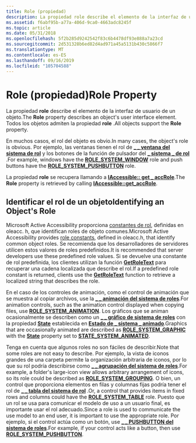 ```yaml
---
title: Role (propiedad)
description: La propiedad role describe el elemento de la interfaz de usuario de un objeto. Todos los objetos admiten la propiedad role.
ms.assetid: f6abf95b-a77a-406d-9ca0-4663adc8245f
ms.topic: article
ms.date: 05/31/2018
ms.openlocfilehash: 5f2b285d9242542f83c6b4478df93e888a7a23cd
ms.sourcegitcommit: 2d531328b6ed82d4ad971a45a5131b430c5866f7
ms.translationtype: MT
ms.contentlocale: es-ES
ms.lasthandoff: 09/16/2019
ms.locfileid: "105704588"
---
```

# <a name="role-property"></a><span data-ttu-id="857f5-104">Role (propiedad)</span><span class="sxs-lookup"><span data-stu-id="857f5-104">Role Property</span></span>

<span data-ttu-id="857f5-105">La propiedad **role** describe el elemento de la interfaz de usuario de un objeto.</span><span class="sxs-lookup"><span data-stu-id="857f5-105">The **Role** property describes an object's user interface element.</span></span> <span data-ttu-id="857f5-106">Todos los objetos admiten la propiedad **role** .</span><span class="sxs-lookup"><span data-stu-id="857f5-106">All objects support the **Role** property.</span></span>

<span data-ttu-id="857f5-107">En muchos casos, el rol del objeto es obvio.</span><span class="sxs-lookup"><span data-stu-id="857f5-107">In many cases, the object's role is obvious.</span></span> <span data-ttu-id="857f5-108">Por ejemplo, las ventanas tienen el rol de [**\_ \_ ventana del sistema de rol**](object-roles.md) y los botones de la función de pulsador del [**\_ sistema \_ de rol**](object-roles.md) .</span><span class="sxs-lookup"><span data-stu-id="857f5-108">For example, windows have the [**ROLE\_SYSTEM\_WINDOW**](object-roles.md) role and push buttons have the [**ROLE\_SYSTEM\_PUSHBUTTON**](object-roles.md) role.</span></span>

<span data-ttu-id="857f5-109">La propiedad **role** se recupera llamando a [**IAccessible:: get \_ accRole**](/windows/desktop/api/Oleacc/nf-oleacc-iaccessible-get_accrole).</span><span class="sxs-lookup"><span data-stu-id="857f5-109">The **Role** property is retrieved by calling [**IAccessible::get\_accRole**](/windows/desktop/api/Oleacc/nf-oleacc-iaccessible-get_accrole).</span></span>

## <a name="identifying-an-objects-role"></a><span data-ttu-id="857f5-110">Identificar el rol de un objeto</span><span class="sxs-lookup"><span data-stu-id="857f5-110">Identifying an Object's Role</span></span>

<span data-ttu-id="857f5-111">Microsoft Active Accessibility proporciona [constantes de rol](object-roles.md), definidas en oleacc. h, que identifican roles de objeto comunes.</span><span class="sxs-lookup"><span data-stu-id="857f5-111">Microsoft Active Accessibility provides [role constants](object-roles.md), defined in oleacc.h, that identify common object roles.</span></span> <span data-ttu-id="857f5-112">Se recomienda que los desarrolladores de servidores utilicen estos valores de roles predefinidos.</span><span class="sxs-lookup"><span data-stu-id="857f5-112">It is recommended that server developers use these predefined role values.</span></span> <span data-ttu-id="857f5-113">Si se devuelve una constante de rol predefinida, los clientes utilizan la función [**GetRoleText**](/windows/desktop/api/Oleacc/nf-oleacc-getroletexta) para recuperar una cadena localizada que describe el rol.</span><span class="sxs-lookup"><span data-stu-id="857f5-113">If a predefined role constant is returned, clients use the [**GetRoleText**](/windows/desktop/api/Oleacc/nf-oleacc-getroletexta) function to retrieve a localized string that describes the role.</span></span>

<span data-ttu-id="857f5-114">En el caso de los controles de animación, como el control de animación que se muestra al copiar archivos, use la [**\_ \_ animación del sistema de roles**](object-roles.md).</span><span class="sxs-lookup"><span data-stu-id="857f5-114">For animation controls, such as the animation control displayed when copying files, use [**ROLE\_SYSTEM\_ANIMATION**](object-roles.md).</span></span> <span data-ttu-id="857f5-115">Los gráficos que se animan ocasionalmente se describen como un [**\_ \_ gráfico de sistema de roles**](object-roles.md) con la propiedad [**State**](state-property.md) establecida en [**Estado de \_ sistema \_ animado**](object-state-constants.md).</span><span class="sxs-lookup"><span data-stu-id="857f5-115">Graphics that are occasionally animated are described as [**ROLE\_SYSTEM\_GRAPHIC**](object-roles.md) with the [**State**](state-property.md) property set to [**STATE\_SYSTEM\_ANIMATED**](object-state-constants.md).</span></span>

<span data-ttu-id="857f5-116">Tenga en cuenta que algunos roles no son fáciles de describir.</span><span class="sxs-lookup"><span data-stu-id="857f5-116">Note that some roles are not easy to describe.</span></span> <span data-ttu-id="857f5-117">Por ejemplo, la vista de iconos grandes de una carpeta permite la organización arbitraria de iconos, por lo que su rol podría describirse como [**\_ \_ agrupación del sistema de roles**](object-roles.md).</span><span class="sxs-lookup"><span data-stu-id="857f5-117">For example, a folder's large-icon view allows arbitrary arrangement of icons, so its role could be described as [**ROLE\_SYSTEM\_GROUPING**](object-roles.md).</span></span> <span data-ttu-id="857f5-118">O bien, un control que proporciona elementos en filas y columnas fijas podría tener el rol de [**\_ \_ tabla del sistema de rol**](object-roles.md) .</span><span class="sxs-lookup"><span data-stu-id="857f5-118">Or, a control that provides items in fixed rows and columns could have the [**ROLE\_SYSTEM\_TABLE**](object-roles.md) role.</span></span> <span data-ttu-id="857f5-119">Puesto que un rol se usa para comunicar el modelo de uso a un usuario final, es importante usar el rol adecuado.</span><span class="sxs-lookup"><span data-stu-id="857f5-119">Since a role is used to communicate the use model to an end user, it is important to use the appropriate role.</span></span> <span data-ttu-id="857f5-120">Por ejemplo, si el control actúa como un botón, use [**\_ \_ PUSHBUTTON del sistema de roles**](object-roles.md).</span><span class="sxs-lookup"><span data-stu-id="857f5-120">For example, if your control acts like a button, then use [**ROLE\_SYSTEM\_PUSHBUTTON**](object-roles.md).</span></span>

 

 




